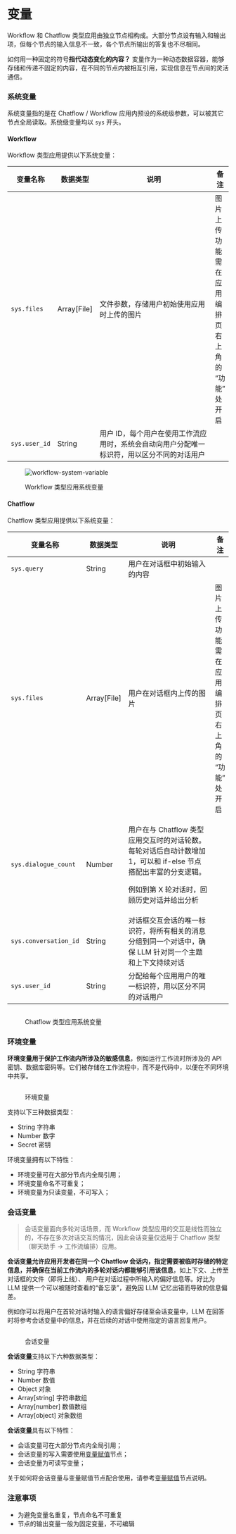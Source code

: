 # 变量

Workflow 和 Chatflow 类型应用由独立节点相构成。大部分节点设有输入和输出项，但每个节点的输入信息不一致，各个节点所输出的答复也不尽相同。

如何用一种固定的符号**指代动态变化的内容？** 变量作为一种动态数据容器，能够存储和传递不固定的内容，在不同的节点内被相互引用，实现信息在节点间的灵活通信。


### **系统变量**

系统变量指的是在 Chatflow / Workflow 应用内预设的系统级参数，可以被其它节点全局读取。系统级变量均以 `sys` 开头。

#### Workflow

Workflow 类型应用提供以下系统变量：

<table><thead><tr><th>变量名称</th><th>数据类型</th><th width="297">说明</th><th>备注</th></tr></thead><tbody><tr><td><code>sys.files</code></td><td> Array[File]</td><td>文件参数，存储用户初始使用应用时上传的图片</td><td>图片上传功能需在应用编排页右上角的 “功能” 处开启</td></tr><tr><td><code>sys.user_id</code></td><td>String</td><td>用户 ID，每个用户在使用工作流应用时，系统会自动向用户分配唯一标识符，用以区分不同的对话用户</td><td></td></tr></tbody></table>



<figure><img src="../../.gitbook/assets/image (2).png" alt="workflow-system-variable"><figcaption><p>Workflow 类型应用系统变量</p></figcaption></figure>

#### Chatflow

Chatflow 类型应用提供以下系统变量：

<table><thead><tr><th>变量名称</th><th>数据类型</th><th width="283">说明</th><th>备注</th></tr></thead><tbody><tr><td><code>sys.query</code></td><td> String</td><td>用户在对话框中初始输入的内容</td><td></td></tr><tr><td><code>sys.files</code></td><td> Array[File]</td><td>用户在对话框内上传的图片</td><td>图片上传功能需在应用编排页右上角的 “功能” 处开启</td></tr><tr><td><code>sys.dialogue_count</code></td><td>Number</td><td><p>用户在与 Chatflow 类型应用交互时的对话轮数。每轮对话后自动计数增加 1，可以和 if-else 节点搭配出丰富的分支逻辑。</p><p></p><p>例如到第 X 轮对话时，回顾历史对话并给出分析</p></td><td></td></tr><tr><td><code>sys.conversation_id</code></td><td>String</td><td>对话框交互会话的唯一标识符，将所有相关的消息分组到同一个对话中，确保 LLM 针对同一个主题和上下文持续对话</td><td></td></tr><tr><td><code>sys.user_id</code></td><td>String</td><td>分配给每个应用用户的唯一标识符，用以区分不同的对话用户</td><td></td></tr></tbody></table>



<figure><img src="../../.gitbook/assets/image (3).png" alt=""><figcaption><p>Chatflow 类型应用系统变量</p></figcaption></figure>

### 环境变量

**环境变量用于保护工作流内所涉及的敏感信息**，例如运行工作流时所涉及的 API 密钥、数据库密码等。它们被存储在工作流程中，而不是代码中，以便在不同环境中共享。

<figure><img src="../../.gitbook/assets/环境变量.jpeg" alt=""><figcaption><p>环境变量</p></figcaption></figure>

支持以下三种数据类型：

* String 字符串
* Number 数字
* Secret 密钥

环境变量拥有以下特性：

* 环境变量可在大部分节点内全局引用；
* 环境变量命名不可重复；
* 环境变量为只读变量，不可写入；

### 会话变量

> 会话变量面向多轮对话场景，而 Workflow 类型应用的交互是线性而独立的，不存在多次对话交互的情况，因此会话变量仅适用于 Chatflow 类型（聊天助手 → 工作流编排）应用。

**会话变量允许应用开发者在同一个 Chatflow 会话内，指定需要被临时存储的特定信息，并确保在当前工作流内的多轮对话内都能够引用该信息**，如上下文、上传至对话框的文件（即将上线）、 用户在对话过程中所输入的偏好信息等。好比为 LLM 提供一个可以被随时查看的“备忘录”，避免因 LLM 记忆出错而导致的信息偏差。

例如你可以将用户在首轮对话时输入的语言偏好存储至会话变量中，LLM 在回答时将参考会话变量中的信息，并在后续的对话中使用指定的语言回复用户。

<figure><img src="../../.gitbook/assets/会话变量.jpeg" alt=""><figcaption><p>会话变量</p></figcaption></figure>

**会话变量**支持以下六种数据类型：

* String 字符串
* Number 数值
* Object 对象
* Array\[string] 字符串数组
* Array\[number] 数值数组
* Array\[object] 对象数组

**会话变量**具有以下特性：

* 会话变量可在大部分节点内全局引用；
* 会话变量的写入需要使用[变量赋值](node/variable-assignment.md)节点；
* 会话变量为可读写变量；

关于如何将会话变量与变量赋值节点配合使用，请参考[变量赋值](node/variable-assignment.md)节点说明。



### 注意事项

* 为避免变量名重复，节点命名不可重复
* 节点的输出变量一般为固定变量，不可编辑
